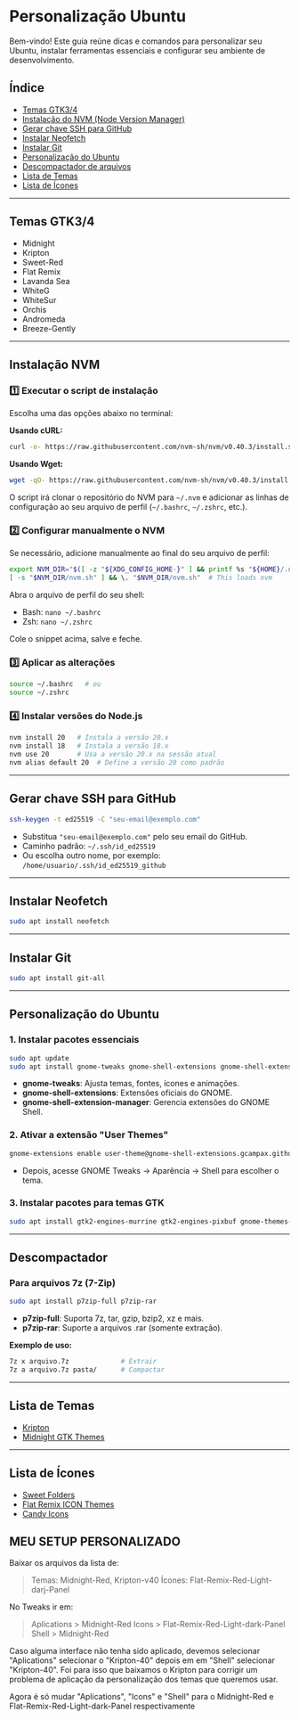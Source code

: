# Personalização Ubuntu

Bem-vindo! Este guia reúne dicas e comandos para personalizar seu Ubuntu, instalar ferramentas essenciais e configurar seu ambiente de desenvolvimento.

## Índice

- [Temas GTK3/4](#temas-gtk34)
- [Instalação do NVM (Node Version Manager)](#instalação-nvm)
- [Gerar chave SSH para GitHub](#gerar-chave-ssh-para-github)
- [Instalar Neofetch](#instalar-neofetch)
- [Instalar Git](#instalar-git)
- [Personalização do Ubuntu](#personalização-do-ubuntu)
- [Descompactador de arquivos](#descompactador)
- [Lista de Temas](#lista-de-temas)
- [Lista de Ícones](#lista-de-ícones)

---

## Temas GTK3/4

- Midnight
- Kripton
- Sweet-Red
- Flat Remix
- Lavanda Sea
- WhiteG
- WhiteSur
- Orchis
- Andromeda
- Breeze-Gently

---

## Instalação NVM

### 1️⃣ Executar o script de instalação

Escolha uma das opções abaixo no terminal:

**Usando cURL:**
```bash
curl -o- https://raw.githubusercontent.com/nvm-sh/nvm/v0.40.3/install.sh | bash
```

**Usando Wget:**
```bash
wget -qO- https://raw.githubusercontent.com/nvm-sh/nvm/v0.40.3/install.sh | bash
```

O script irá clonar o repositório do NVM para `~/.nvm` e adicionar as linhas de configuração ao seu arquivo de perfil (`~/.bashrc`, `~/.zshrc`, etc.).

### 2️⃣ Configurar manualmente o NVM

Se necessário, adicione manualmente ao final do seu arquivo de perfil:

```bash
export NVM_DIR="$([ -z "${XDG_CONFIG_HOME-}" ] && printf %s "${HOME}/.nvm" || printf %s "${XDG_CONFIG_HOME}/nvm")"
[ -s "$NVM_DIR/nvm.sh" ] && \. "$NVM_DIR/nvm.sh"  # This loads nvm
```

Abra o arquivo de perfil do seu shell:

- Bash: `nano ~/.bashrc`
- Zsh: `nano ~/.zshrc`

Cole o snippet acima, salve e feche.

### 3️⃣ Aplicar as alterações

```bash
source ~/.bashrc   # ou
source ~/.zshrc
```

### 4️⃣ Instalar versões do Node.js

```bash
nvm install 20   # Instala a versão 20.x
nvm install 18   # Instala a versão 18.x
nvm use 20       # Usa a versão 20.x na sessão atual
nvm alias default 20  # Define a versão 20 como padrão
```

---

## Gerar chave SSH para GitHub

```bash
ssh-keygen -t ed25519 -C "seu-email@exemplo.com"
```
- Substitua `"seu-email@exemplo.com"` pelo seu email do GitHub.
- Caminho padrão: `~/.ssh/id_ed25519`
- Ou escolha outro nome, por exemplo: `/home/usuario/.ssh/id_ed25519_github`

---

## Instalar Neofetch

```bash
sudo apt install neofetch
```

---

## Instalar Git

```bash
sudo apt install git-all
```

---

## Personalização do Ubuntu

### 1. Instalar pacotes essenciais

```bash
sudo apt update
sudo apt install gnome-tweaks gnome-shell-extensions gnome-shell-extension-manager
```
- **gnome-tweaks**: Ajusta temas, fontes, ícones e animações.
- **gnome-shell-extensions**: Extensões oficiais do GNOME.
- **gnome-shell-extension-manager**: Gerencia extensões do GNOME Shell.

### 2. Ativar a extensão "User Themes"

```bash
gnome-extensions enable user-theme@gnome-shell-extensions.gcampax.github.com
```
- Depois, acesse GNOME Tweaks → Aparência → Shell para escolher o tema.

### 3. Instalar pacotes para temas GTK

```bash
sudo apt install gtk2-engines-murrine gtk2-engines-pixbuf gnome-themes-extra
```

---

## Descompactador

### Para arquivos 7z (7-Zip)

```bash
sudo apt install p7zip-full p7zip-rar
```
- **p7zip-full**: Suporta 7z, tar, gzip, bzip2, xz e mais.
- **p7zip-rar**: Suporte a arquivos .rar (somente extração).

**Exemplo de uso:**
```bash
7z x arquivo.7z             # Extrair
7z a arquivo.7z pasta/      # Compactar
```

---

## Lista de Temas

- [Kripton](https://www.gnome-look.org/p/1365372)
- [Midnight GTK Themes](https://www.gnome-look.org/p/1273208)

---

## Lista de Ícones

- [Sweet Folders](https://www.gnome-look.org/p/1284047)
- [Flat Remix ICON Themes](https://www.gnome-look.org/p/1012430)
- [Candy Icons](https://www.gnome-look.org/p/1305251)

## MEU SETUP PERSONALIZADO

Baixar os arquivos da lista de:
> Temas: Midnight-Red, Kripton-v40
> Ícones: Flat-Remix-Red-Light-darj-Panel

No Tweaks ir em:
> Aplications > Midnight-Red
> Icons > Flat-Remix-Red-Light-dark-Panel
> Shell > Midnight-Red

Caso alguma interface não tenha sido aplicado, devemos selecionar "Aplications" selecionar o "Kripton-40"
depois em em "Shell" selecionar "Kripton-40". Foi para isso que baixamos o Kripton para corrigir um problema
de aplicação da personalização dos temas que queremos usar.

Agora é só mudar "Aplications", "Icons" e "Shell" para o Midnight-Red e Flat-Remix-Red-Light-dark-Panel
respectivamente